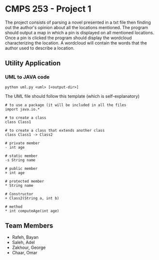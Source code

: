 CMPS 253 - Project 1
====================

The project consists of parsing a novel presented in a txt file then finding
out the author's opinion about all the locations mentioned. The program should
output a map in which a pin is displayed on all mentioned locations. Once a pin
is clicked the program should display the wordcloud characterizing the location.
A wordcloud will contain the words that the author used to describe a location.

## Utility Application
### UML to JAVA code
``` python uml.py <uml> [<output-dir>] ```

The UML file should follow this template (which is self-explanatory)

```
# to use a package (it will be included in all the files
import java.io.*

# to create a class
class Class1

# to create a class that extends another class
class Class1 -> Class2

# private member
- int age

# static member
-s String name

# public member
+ int age

# protected member
* String name

# Constructor
+ Class2(String a, int b)

# method
* int computeAge(int age)

```

## Team Members
* Rafeh, Bayan
* Saleh, Adel
* Zakhour, George
* Chaar, Omar
